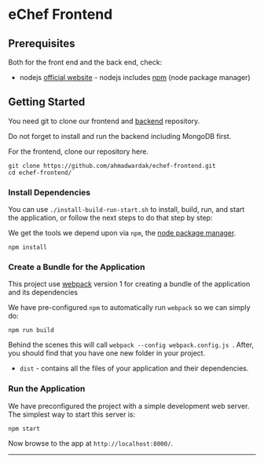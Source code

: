 # eChef Frontend
 
##  Prerequisites

Both for the front end and the back end, check:

* nodejs [official website](https://nodejs.org/en/) - nodejs includes [npm](https://www.npmjs.com/) (node package manager)


## Getting Started

You need git to clone our frontend and [backend](https://github.com/ManojKeerthy/eChef/tree/master/echef-backend-master) repository.

Do not forget to install and run the backend including MongoDB first.

For the frontend, clone our repository here.
```
git clone https://github.com/ahmadwardak/echef-frontend.git
cd echef-frontend/
```

### Install Dependencies

You can use `./install-build-run-start.sh` to install, build, run, and start the application, or follow the next steps to do that step by step:


We get the tools we depend upon via `npm`, the [node package manager](https://www.npmjs.com).

```
npm install
```

### Create a Bundle for the Application

This project use [webpack](https://github.com/webpack/webpack) version 1 for creating a bundle of the application and its dependencies

We have pre-configured `npm` to automatically run `webpack` so we can simply do:

```
npm run build
```

Behind the scenes this will call `webpack --config webpack.config.js `.  After, you should find that you have one new folder in your project.

* `dist` - contains all the files of your application and their dependencies.

### Run the Application

We have preconfigured the project with a simple development web server.  The simplest way to start
this server is:

```
npm start
```

Now browse to the app at `http://localhost:8000/`.

----
